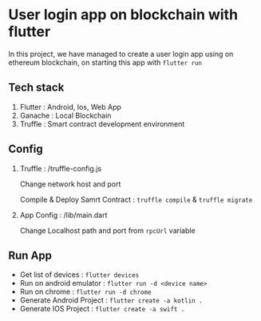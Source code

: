 # User login app on blockchain with flutter

In this project, we have managed to create a user login app using on ethereum blockchain, on starting this app with `flutter run`


## Tech stack

1) Flutter : Android, Ios, Web App
2) Ganache : Local Blockchain
3) Truffle : Smart contract development environment

## Config

1) Truffle : /truffle-config.js

   Change network host and port

   Compile & Deploy Samrt Contract : `truffle compile` & `truffle migrate`

2) App Config : /lib/main.dart

   Change Localhost path and port from `rpcUrl` variable


## Run App

- Get list of devices : `flutter devices`
- Run on android emulator : `flutter run -d <device name>`
- Run on chrome : `flutter run -d chrome`
- Generate Android Project : `flutter create -a kotlin .`
- Generate IOS Project : `flutter create -a swift .`